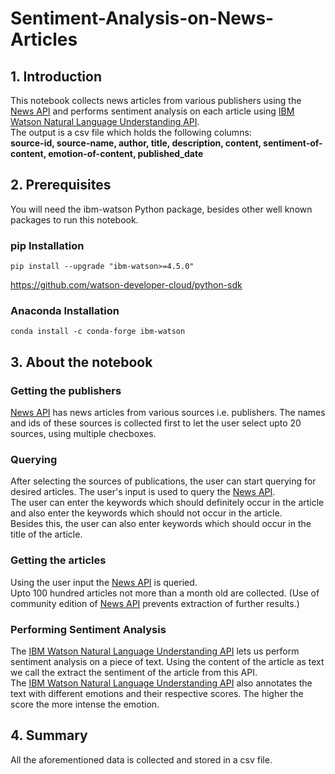 # Sentiment-Analysis-on-News-Articles
## 1. Introduction
This notebook collects news articles from various publishers using the [News API](https://newsapi.org/) and performs sentiment analysis on each article using [IBM Watson Natural Language Understanding API](https://cloud.ibm.com/apidocs/natural-language-understanding?code=python#introduction).  
The output is a csv file which holds the following columns:  
**source-id, source-name, author, title, description, content, sentiment-of-content, emotion-of-content, published_date**  

## 2. Prerequisites
You will need the ibm-watson Python package, besides other well known packages to run this notebook.
### pip Installation
```
pip install --upgrade "ibm-watson>=4.5.0"
```
https://github.com/watson-developer-cloud/python-sdk
### Anaconda Installation
```
conda install -c conda-forge ibm-watson
```
## 3. About the notebook
### Getting the publishers
[News API](https://newsapi.org/) has news articles from various sources i.e. publishers.
The names and ids of these sources is collected first to let the user select upto 20 sources, using multiple checboxes.
### Querying
After selecting the sources of publications, the user can start querying for desired articles.
The user's input is used to query the [News API](https://newsapi.org/).  
The user can enter the keywords which should definitely occur in the article and also enter the keywords which should not occur in the article.  
Besides this, the user can also enter keywords which should occur in the title of the article.
### Getting the articles
Using the user input the [News API](https://newsapi.org/) is queried.  
Upto 100 hundred articles not more than a month old are collected. (Use of community edition of [News API](https://newsapi.org/) prevents extraction of further results.)
### Performing Sentiment Analysis
The [IBM Watson Natural Language Understanding API](https://cloud.ibm.com/apidocs/natural-language-understanding?code=python#introduction) lets us perform sentiment analysis on a piece of text. Using the content of the article as text we call the extract the sentiment of the article from this API.  
The [IBM Watson Natural Language Understanding API](https://cloud.ibm.com/apidocs/natural-language-understanding?code=python#introduction) also annotates the text with different emotions and their respective scores. The higher the score the more intense the emotion.
## 4. Summary
All the aforementioned data is collected and stored in a csv file.
